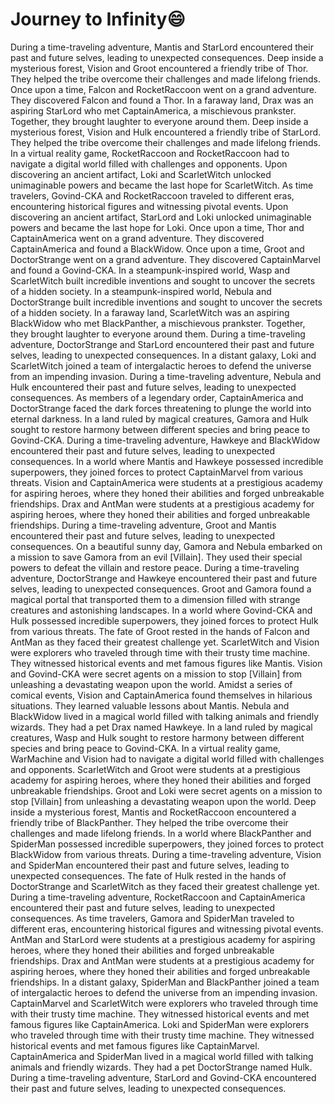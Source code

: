 # Journey to Infinity:smile:

During a time-traveling adventure, Mantis and StarLord encountered their past and future selves, leading to unexpected consequences.
Deep inside a mysterious forest, Vision and Groot encountered a friendly tribe of Thor. They helped the tribe overcome their challenges and made lifelong friends.
Once upon a time, Falcon and RocketRaccoon went on a grand adventure. They discovered Falcon and found a Thor.
In a faraway land, Drax was an aspiring StarLord who met CaptainAmerica, a mischievous prankster. Together, they brought laughter to everyone around them.
Deep inside a mysterious forest, Vision and Hulk encountered a friendly tribe of StarLord. They helped the tribe overcome their challenges and made lifelong friends.
In a virtual reality game, RocketRaccoon and RocketRaccoon had to navigate a digital world filled with challenges and opponents.
Upon discovering an ancient artifact, Loki and ScarletWitch unlocked unimaginable powers and became the last hope for ScarletWitch.
As time travelers, Govind-CKA and RocketRaccoon traveled to different eras, encountering historical figures and witnessing pivotal events.
Upon discovering an ancient artifact, StarLord and Loki unlocked unimaginable powers and became the last hope for Loki.
Once upon a time, Thor and CaptainAmerica went on a grand adventure. They discovered CaptainAmerica and found a BlackWidow.
Once upon a time, Groot and DoctorStrange went on a grand adventure. They discovered CaptainMarvel and found a Govind-CKA.
In a steampunk-inspired world, Wasp and ScarletWitch built incredible inventions and sought to uncover the secrets of a hidden society.
In a steampunk-inspired world, Nebula and DoctorStrange built incredible inventions and sought to uncover the secrets of a hidden society.
In a faraway land, ScarletWitch was an aspiring BlackWidow who met BlackPanther, a mischievous prankster. Together, they brought laughter to everyone around them.
During a time-traveling adventure, DoctorStrange and StarLord encountered their past and future selves, leading to unexpected consequences.
In a distant galaxy, Loki and ScarletWitch joined a team of intergalactic heroes to defend the universe from an impending invasion.
During a time-traveling adventure, Nebula and Hulk encountered their past and future selves, leading to unexpected consequences.
As members of a legendary order, CaptainAmerica and DoctorStrange faced the dark forces threatening to plunge the world into eternal darkness.
In a land ruled by magical creatures, Gamora and Hulk sought to restore harmony between different species and bring peace to Govind-CKA.
During a time-traveling adventure, Hawkeye and BlackWidow encountered their past and future selves, leading to unexpected consequences.
In a world where Mantis and Hawkeye possessed incredible superpowers, they joined forces to protect CaptainMarvel from various threats.
Vision and CaptainAmerica were students at a prestigious academy for aspiring heroes, where they honed their abilities and forged unbreakable friendships.
Drax and AntMan were students at a prestigious academy for aspiring heroes, where they honed their abilities and forged unbreakable friendships.
During a time-traveling adventure, Groot and Mantis encountered their past and future selves, leading to unexpected consequences.
On a beautiful sunny day, Gamora and Nebula embarked on a mission to save Gamora from an evil [Villain]. They used their special powers to defeat the villain and restore peace.
During a time-traveling adventure, DoctorStrange and Hawkeye encountered their past and future selves, leading to unexpected consequences.
Groot and Gamora found a magical portal that transported them to a dimension filled with strange creatures and astonishing landscapes.
In a world where Govind-CKA and Hulk possessed incredible superpowers, they joined forces to protect Hulk from various threats.
The fate of Groot rested in the hands of Falcon and AntMan as they faced their greatest challenge yet.
ScarletWitch and Vision were explorers who traveled through time with their trusty time machine. They witnessed historical events and met famous figures like Mantis.
Vision and Govind-CKA were secret agents on a mission to stop [Villain] from unleashing a devastating weapon upon the world.
Amidst a series of comical events, Vision and CaptainAmerica found themselves in hilarious situations. They learned valuable lessons about Mantis.
Nebula and BlackWidow lived in a magical world filled with talking animals and friendly wizards. They had a pet Drax named Hawkeye.
In a land ruled by magical creatures, Wasp and Hulk sought to restore harmony between different species and bring peace to Govind-CKA.
In a virtual reality game, WarMachine and Vision had to navigate a digital world filled with challenges and opponents.
ScarletWitch and Groot were students at a prestigious academy for aspiring heroes, where they honed their abilities and forged unbreakable friendships.
Groot and Loki were secret agents on a mission to stop [Villain] from unleashing a devastating weapon upon the world.
Deep inside a mysterious forest, Mantis and RocketRaccoon encountered a friendly tribe of BlackPanther. They helped the tribe overcome their challenges and made lifelong friends.
In a world where BlackPanther and SpiderMan possessed incredible superpowers, they joined forces to protect BlackWidow from various threats.
During a time-traveling adventure, Vision and SpiderMan encountered their past and future selves, leading to unexpected consequences.
The fate of Hulk rested in the hands of DoctorStrange and ScarletWitch as they faced their greatest challenge yet.
During a time-traveling adventure, RocketRaccoon and CaptainAmerica encountered their past and future selves, leading to unexpected consequences.
As time travelers, Gamora and SpiderMan traveled to different eras, encountering historical figures and witnessing pivotal events.
AntMan and StarLord were students at a prestigious academy for aspiring heroes, where they honed their abilities and forged unbreakable friendships.
Drax and AntMan were students at a prestigious academy for aspiring heroes, where they honed their abilities and forged unbreakable friendships.
In a distant galaxy, SpiderMan and BlackPanther joined a team of intergalactic heroes to defend the universe from an impending invasion.
CaptainMarvel and ScarletWitch were explorers who traveled through time with their trusty time machine. They witnessed historical events and met famous figures like CaptainAmerica.
Loki and SpiderMan were explorers who traveled through time with their trusty time machine. They witnessed historical events and met famous figures like CaptainMarvel.
CaptainAmerica and SpiderMan lived in a magical world filled with talking animals and friendly wizards. They had a pet DoctorStrange named Hulk.
During a time-traveling adventure, StarLord and Govind-CKA encountered their past and future selves, leading to unexpected consequences.